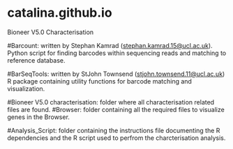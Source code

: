 # catalina.github.io
Bioneer V5.0 Characterisation

#Barcount: written by Stephan Kamrad (stephan.kamrad.15@ucl.ac.uk).
Python script for finding barcodes within sequencing reads and matching to reference database.

#BarSeqTools: written by StJohn Townsend (stjohn.townsend.11@ucl.ac.uk)
R package containing utility functions for barcode matching and visualization.

#Bioneer V5.0 characterisation: folder where all characterisation related files are found.
 #Browser: folder containing all the required files to visualize genes in the Browser.

#Analysis_Script: folder containing the instructions file documenting the R dependencies and the R script used to perfrom the charcterisation analysis.
